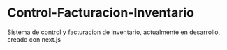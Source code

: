 # Control-Facturacion-Inventario
Sistema de control y facturacion de inventario, actualmente en desarrollo, creado con next.js
